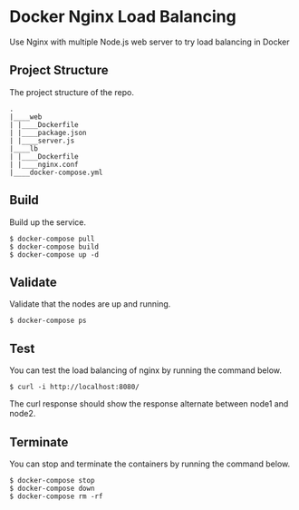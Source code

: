 # Docker Nginx Load Balancing
Use Nginx with multiple Node.js web server to try load balancing in Docker

## Project Structure
The project structure of the repo.
```
.
|____web
| |____Dockerfile
| |____package.json
| |____server.js
|____lb
| |____Dockerfile
| |____nginx.conf
|____docker-compose.yml
```

## Build
Build up the service.
```
$ docker-compose pull
$ docker-compose build 
$ docker-compose up -d
```

## Validate
Validate that the nodes are up and running.
```
$ docker-compose ps
```

## Test
You can test the load balancing of nginx by running the command below.
```
$ curl -i http://localhost:8080/
```
The curl response should show the response alternate between node1 and node2. 

## Terminate
You can stop and terminate the containers by running the command below.
```
$ docker-compose stop
$ docker-compose down
$ docker-compose rm -rf
```